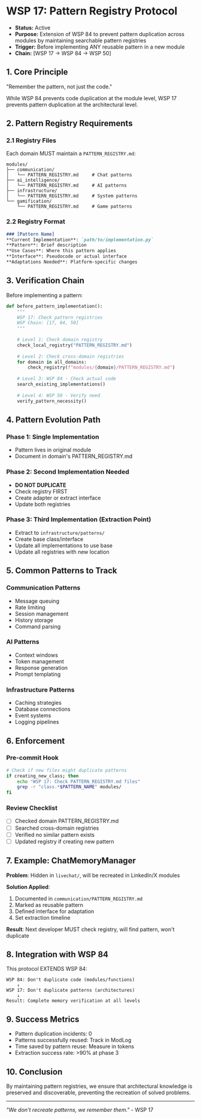 # WSP 17: Pattern Registry Protocol
- **Status:** Active
- **Purpose:** Extension of WSP 84 to prevent pattern duplication across modules by maintaining searchable pattern registries
- **Trigger:** Before implementing ANY reusable pattern in a new module
- **Chain:** [WSP 17 → WSP 84 → WSP 50]

## 1. Core Principle

"Remember the pattern, not just the code."

While WSP 84 prevents code duplication at the module level, WSP 17 prevents pattern duplication at the architectural level.

## 2. Pattern Registry Requirements

### 2.1 Registry Files

Each domain MUST maintain a `PATTERN_REGISTRY.md`:

```
modules/
├── communication/
│   └── PATTERN_REGISTRY.md     # Chat patterns
├── ai_intelligence/
│   └── PATTERN_REGISTRY.md     # AI patterns  
├── infrastructure/
│   └── PATTERN_REGISTRY.md     # System patterns
└── gamification/
    └── PATTERN_REGISTRY.md     # Game patterns
```

### 2.2 Registry Format

```markdown
### [Pattern Name]
**Current Implementation**: `path/to/implementation.py`
**Pattern**: Brief description
**Use Cases**: Where this pattern applies
**Interface**: Pseudocode or actual interface
**Adaptations Needed**: Platform-specific changes
```

## 3. Verification Chain

Before implementing a pattern:

```python
def before_pattern_implementation():
    """
    WSP 17: Check pattern registries
    WSP Chain: [17, 84, 50]
    """
    
    # Level 1: Check domain registry
    check_local_registry("PATTERN_REGISTRY.md")
    
    # Level 2: Check cross-domain registries
    for domain in all_domains:
        check_registry(f"modules/{domain}/PATTERN_REGISTRY.md")
    
    # Level 3: WSP 84 - Check actual code
    search_existing_implementations()
    
    # Level 4: WSP 50 - Verify need
    verify_pattern_necessity()

```

## 4. Pattern Evolution Path

### Phase 1: Single Implementation
- Pattern lives in original module
- Document in domain's PATTERN_REGISTRY.md

### Phase 2: Second Implementation Needed
- **DO NOT DUPLICATE**
- Check registry FIRST
- Create adapter or extract interface
- Update both registries

### Phase 3: Third Implementation (Extraction Point)
- Extract to `infrastructure/patterns/`
- Create base class/interface
- Update all implementations to use base
- Update all registries with new location

## 5. Common Patterns to Track

### Communication Patterns
- Message queuing
- Rate limiting
- Session management
- History storage
- Command parsing

### AI Patterns
- Context windows
- Token management
- Response generation
- Prompt templating

### Infrastructure Patterns
- Caching strategies
- Database connections
- Event systems
- Logging pipelines

## 6. Enforcement

### Pre-commit Hook
```bash
# Check if new files might duplicate patterns
if creating_new_class; then
    echo "WSP 17: Check PATTERN_REGISTRY.md files"
    grep -r "class.*$PATTERN_NAME" modules/
fi
```

### Review Checklist
- [ ] Checked domain PATTERN_REGISTRY.md
- [ ] Searched cross-domain registries
- [ ] Verified no similar pattern exists
- [ ] Updated registry if creating new pattern

## 7. Example: ChatMemoryManager

**Problem**: Hidden in `livechat/`, will be recreated in LinkedIn/X modules

**Solution Applied**:
1. Documented in `communication/PATTERN_REGISTRY.md`
2. Marked as reusable pattern
3. Defined interface for adaptation
4. Set extraction timeline

**Result**: Next developer MUST check registry, will find pattern, won't duplicate

## 8. Integration with WSP 84

This protocol EXTENDS WSP 84:

```
WSP 84: Don't duplicate code (modules/functions)
    ↓
WSP 17: Don't duplicate patterns (architectures)
    ↓
Result: Complete memory verification at all levels
```

## 9. Success Metrics

- Pattern duplication incidents: 0
- Patterns successfully reused: Track in ModLog
- Time saved by pattern reuse: Measure in tokens
- Extraction success rate: >90% at phase 3

## 10. Conclusion

By maintaining pattern registries, we ensure that architectural knowledge is preserved and discoverable, preventing the recreation of solved problems.

---
*"We don't recreate patterns, we remember them."* - WSP 17
